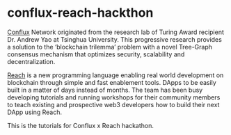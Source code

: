 # conflux-reach-hackthon


[Conflux](https://confluxnetwork.org/) Network originated from the research lab of Turing Award recipient Dr. Andrew Yao at Tsinghua University.
This progressive research provides a solution to the ‘blockchain trilemma’ problem with a novel Tree-Graph consensus mechanism that optimizes security, scalability and decentralization.


[Reach](https://reach.tech) is a new programming language enabling real world development on blockchain through simple and fast enablement tools. DApps to be easily built in a matter of days instead of months. The team has been busy developing tutorials and running workshops for their community members to teach existing and prospective web3 developers how to build their next DApp using Reach.

This is the tutorials for Conflux x Reach hackathon.
